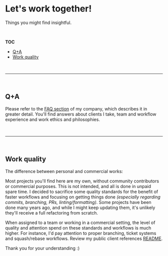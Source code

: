# Let's work together!

Things you might find insightful.

<br>

**TOC**

- [Q+A](#q+a)
- [Work quality](#work-quality)

<br>

---

<br>

## Q+A

Please refer to the [FAQ section](https://www.codeconut.io/faq) of my company, which describes it in greater detail.
You'll find answers about clients I take, team and workflow experience and work ethics and philosophies.

<br>

---

<br>

## Work quality

The difference between personal and commercial works:

Most projects you'll find here are my own, without community contributors or commercial purposes. 
This is not intended, and all is done in unpaid spare time. I decided to sacrifice some quality standards for the benefit of faster workflows 
and focusing on getting things done _(especially regarding commits, branching, PRs, linting/formatting)_. Some projects have been done many years ago,
and while I might keep updating them, it's unlikely they'll receive a full refactoring from scratch.

When assigned to a team or working in a commercial setting, the level of quality and attention spend on these standards and workflows is much higher. 
For instance, I'd pay attention to proper branching, ticket systems and squash/rebase workflows. Review my public client references [README](README.md).

Thank you for your understanding :)
